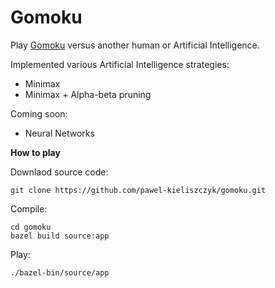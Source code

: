 # Gomoku

Play [Gomoku](https://en.wikipedia.org/wiki/Gomoku) versus another human or Artificial Intelligence.

Implemented various Artificial Intelligence strategies:
* Minimax
* Minimax + Alpha-beta pruning

Coming soon:
* Neural Networks

**How to play**

Downlaod source code:
```
git clone https://github.com/pawel-kieliszczyk/gomoku.git
```

Compile:
```
cd gomoku
bazel build source:app
```

Play:
```
./bazel-bin/source/app
```
